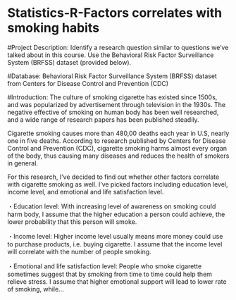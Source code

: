 # Statistics-R-Factors correlates with smoking habits

#Project Description:
Identify a research question similar to questions we’ve talked about in this course. Use the Behavioral Risk Factor Surveillance System (BRFSS) dataset (provided below).

#Database:
Behavioral Risk Factor Surveillance System (BRFSS) dataset from Centers for Disease Control and Prevention (CDC)


#Introduction:
The culture of smoking cigarette has existed since 1500s, and was popularized by advertisement through television in the 1930s. The negative effective of smoking on human body has been well researched, and a wide range of research papers has been published steadily.

Cigarette smoking causes more than 480,00 deaths each year in U.S, nearly one in five deaths. According to research published by Centers for Disease Control and Prevention (CDC), cigarette smoking harms almost every organ of the body, thus causing many diseases and reduces the health of smokers in general. 

For this research, I’ve decided to find out whether other factors correlate with cigarette smoking as well.
I’ve picked factors including education level, income level, and emotional and life satisfaction level.

 ・Education level:
With increasing level of awareness on smoking could harm body, I assume that the higher education a person could achieve, the lower probability that this person will smoke.

 ・Income level:
Higher income level usually means more money could use to purchase products, i.e. buying cigarette. I assume that the income level will correlate with the number of people smoking.

 ・Emotional and life satisfaction level:
People who smoke cigarette sometimes suggest that by smoking from time to time could help them relieve stress. I assume that higher emotional support will lead to lower rate of smoking, while...
